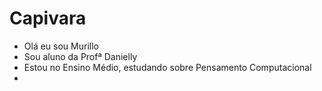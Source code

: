 # Capivara

- Olá eu sou Murillo
- Sou aluno da Profª Danielly
- Estou no Ensino Médio, estudando sobre Pensamento Computacional
- 
